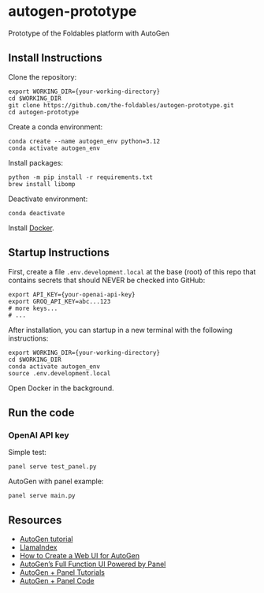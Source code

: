 # autogen-prototype
Prototype of the Foldables platform with AutoGen

## Install Instructions

Clone the repository:

```
export WORKING_DIR={your-working-directory}
cd $WORKING_DIR
git clone https://github.com/the-foldables/autogen-prototype.git
cd autogen-prototype
```

Create a conda environment:
```
conda create --name autogen_env python=3.12
conda activate autogen_env
```

Install packages:
```
python -m pip install -r requirements.txt
brew install libomp
```

Deactivate environment:
```
conda deactivate
```

Install [Docker](https://docs.docker.com/engine/install/).


## Startup Instructions

First, create a file `.env.development.local` at the base (root) of this repo
that contains secrets that should NEVER be checked into GitHub:

```
export API_KEY={your-openai-api-key}
export GROQ_API_KEY=abc...123
# more keys...
# ...
```

After installation, you can startup in a new terminal with the following instructions:

```
export WORKING_DIR={your-working-directory}
cd $WORKING_DIR
conda activate autogen_env
source .env.development.local
```

Open Docker in the background.

## Run the code

### OpenAI API key

Simple test:
```
panel serve test_panel.py
```

AutoGen with panel example:
```
panel serve main.py 
```

## Resources

- [AutoGen tutorial](https://microsoft.github.io/autogen/docs/tutorial/introduction)
- [LlamaIndex](https://docs.llamaindex.ai/en/stable/)
- [How to Create a Web UI for AutoGen](https://yeyu.substack.com/p/how-to-create-a-web-ui-for-autogen)
- [AutoGen’s Full Function UI Powered by Panel](https://levelup.gitconnected.com/autogens-full-function-ui-powered-by-panel-d00ddecc98ee)
- [AutoGen + Panel Tutorials](https://github.com/yeyu2/Youtube_demos)
- [AutoGen + Panel Code](https://github.com/yeyu2/Youtube_demos/blob/main/panel_autogen_2.py)
